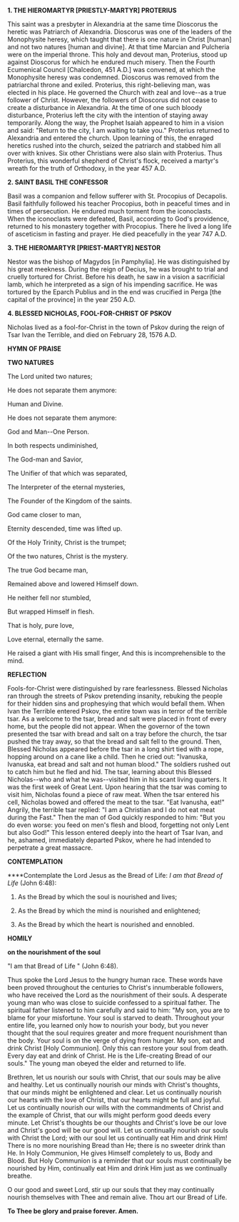 
**1. THE HIEROMARTYR [PRIESTLY-MARTYR] PROTERIUS**

This saint was a presbyter in Alexandria at the same time Dioscorus the heretic was Patriarch of Alexandria. Dioscorus was one of the leaders of the Monophysite heresy, which taught that there is one nature in Christ [human] and not two natures [human and divine]. At that time Marcian and Pulcheria were on the imperial throne. This holy and devout man, Proterius, stood up against Dioscorus for which he endured much misery. Then the Fourth Ecumenical Council [Chalcedon, 451 A.D.] was convened, at which the Monophysite heresy was condemned. Dioscorus was removed from the patriarchal throne and exiled. Proterius, this right-believing man, was elected in his place. He governed the Church with zeal and love--as a true follower of Christ. However, the followers of Dioscorus did not cease to create a disturbance in Alexandria. At the time of one such bloody disturbance, Proterius left the city with the intention of staying away temporarily. Along the way, the Prophet Isaiah appeared to him in a vision and said: "Return to the city, I am waiting to take you." Proterius returned to Alexandria and entered the church. Upon learning of this, the enraged heretics rushed into the church, seized the patriarch and stabbed him all over with knives. Six other Christians were also slain with Proterius. Thus Proterius, this wonderful shepherd of Christ's flock, received a martyr's wreath for the truth of Orthodoxy, in the year 457 A.D.

**2. SAINT BASIL THE CONFESSOR**

Basil was a companion and fellow sufferer with St. Procopius of Decapolis. Basil faithfully followed his teacher Procopius, both in peaceful times and in times of persecution. He endured much torment from the iconoclasts.  When the iconoclasts were defeated, Basil, according to God's providence, returned to his monastery together with Procopius. There he lived a long life of asceticism in fasting and prayer. He died peacefully in the year 747 A.D.

**3. THE HIEROMARTYR [PRIEST-MARTYR] NESTOR**

Nestor was the bishop of Magydos [in Pamphylia]. He was distinguished by his great meekness. During the reign of Decius, he was brought to trial and cruelly tortured for Christ. Before his death, he saw in a vision a sacrificial lamb, which he interpreted as a sign of his impending sacrifice. He was tortured by the Eparch Publius and in the end was crucified in Perga [the capital of the province] in the year 250 A.D.

**4. BLESSED NICHOLAS, FOOL-FOR-CHRIST OF PSKOV**

Nicholas lived as a fool-for-Christ in the town of Pskov during the reign of Tsar Ivan the Terrible, and died on February 28, 1576 A.D.



**HYMN OF PRAISE**

**TWO NATURES**

The Lord united two natures;

He does not separate them anymore:

Human and Divine.

He does not separate them anymore:

God and Man--One Person.

In both respects undiminished,

The God-man and Savior,

The Unifier of that which was separated,

The Interpreter of the eternal mysteries,

The Founder of the Kingdom of the saints.

God came closer to man,

Eternity descended, time was lifted up.

Of the Holy Trinity, Christ is the trumpet;

Of the two natures, Christ is the mystery.

The true God became man,

Remained above and lowered Himself down.

He neither fell nor stumbled,

But wrapped Himself in flesh.

That is holy, pure love,

Love eternal, eternally the same.

He raised a giant with His small finger,
And this is incomprehensible to the mind.

**REFLECTION**

Fools-for-Christ were distinguished by rare fearlessness. Blessed Nicholas ran through the streets of Pskov pretending insanity, rebuking the people for their hidden sins and prophesying that which would befall them. When Ivan the Terrible entered Pskov, the entire town was in terror of the terrible tsar. As a welcome to the tsar, bread and salt were placed in front of every home, but the people did not appear. When the governor of the town presented the tsar with bread and salt on a tray before the church, the tsar pushed the tray away, so that the bread and salt fell to the ground. Then, Blessed Nicholas appeared before the tsar in a long shirt tied with a rope, hopping around on a cane like a child. Then he cried out: "Ivanuska, Ivanuska, eat bread and salt and not human blood." The soldiers rushed out to catch him but he fled and hid. The tsar, learning about this Blessed Nicholas--who and what he was--visited him in his scant living quarters. It was the first week of Great Lent. Upon hearing that the tsar was coming to visit him, Nicholas found a piece of raw meat. When the tsar entered his cell, Nicholas bowed and offered the meat to the tsar. "Eat Ivanusha, eat!" Angrily, the terrible tsar replied: "I am a Christian and I do not eat meat during the Fast." Then the man of God quickly responded to him: "But you do even worse: you feed on men's flesh and blood, forgetting not only Lent but also God!" This lesson entered deeply into the heart of Tsar Ivan, and he, ashamed, immediately departed Pskov, where he had intended to perpetrate a great massacre.



**CONTEMPLATION**

****Contemplate the Lord Jesus as the Bread of Life: *I am that Bread of Life* (John 6:48):

1.  As the Bread by which the soul is nourished and lives;

1.  As the Bread by which the mind is nourished and enlightened;

1.  As the Bread by which the heart is nourished and ennobled.



**HOMILY**

**on the nourishment of the soul**

"I am that Bread of Life " (John 6:48).

Thus spoke the Lord Jesus to the hungry human race. These words have been proved throughout the centuries to Christ's innumberable followers, who have received the Lord as the nourishment of their souls. A desperate young man who was close to suicide confessed to a spiritual father. The spiritual father listened to him carefully and said to him: "My son, you are to blame for your misfortune. Your soul is starved to death. Throughout your entire life, you learned only how to nourish your body, but you never thought that the soul requires greater and more frequent nourishment than the body. Your soul is on the verge of dying from hunger. My son, eat and drink Christ [Holy Communion]. Only this can restore your soul from death. Every day eat and drink of Christ. He is the Life-creating Bread of our souls." The young man obeyed the elder and returned to life.

Brethren, let us nourish our souls with Christ, that our souls may be alive and healthy. Let us continually nourish our minds with Christ's thoughts, that our minds might be enlightened and clear. Let us continually nourish our hearts with the love of Christ, that our hearts might be full and joyful. Let us continually nourish our wills with the commandments of Christ and the example of Christ, that our wills might perform good deeds every minute. Let Christ's thoughts be our thoughts and Christ's love be our love and Christ's good will be our good will. Let us continually nourish our souls with Christ the Lord; with our soul let us continually eat Him and drink Him! There is no more nourishing Bread than He; there is no sweeter drink than He. In Holy Communion, He gives Himself completely to us, Body and Blood. But Holy Communion is a reminder that our souls must continually be nourished by Him, continually eat Him and drink Him just as we continually breathe. 

O our good and sweet Lord, stir up our souls that they may continually nourish themselves with Thee and remain alive. Thou art our Bread of Life.

**To Thee be glory and praise forever. Amen.**
